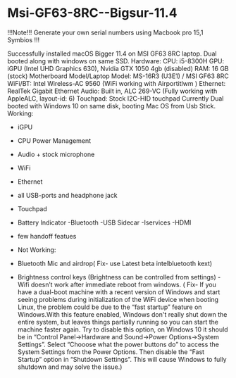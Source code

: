 # Msi-GF63-8RC--Bigsur-11.4
!!!Note!!! Generate your own serial numbers using Macbook pro 15,1 Symbios !!!

Successfully installed macOS Bigger 11.4 on MSI GF63 8RC laptop. Dual booted along with windows on same SSD.
Hardware:
CPU: i5-8300H
GPU: iGPU (Intel UHD Graphics 630), Nvidia GTX 1050 4gb (disabled)
RAM: 16 GB (stock)
Motherboard Model/Laptop Model: MS-16R3 (U3E1) / MSI GF63 8RC
WiFi/BT: Intel Wireless-AC 9560 (WiFi working with Airportitlwm )
Ethernet: RealTek Gigabit Ethernet
Audio: Built in, ALC 269-VC (Fully working with AppleALC, layout-id: 6)
Touchpad: Stock I2C-HID touchpad
Currently Dual booted with Windows 10 on same disk, booting Mac OS from Usb Stick.
Working:
- iGPU
- CPU Power Management
- Audio + stock microphone
- WiFi
- Ethernet
- all USB-ports and headphone jack
- Touchpad
- Battery Indicator
-Bluetooth
-USB Sidecar
-Iservices
-HDMI
- few handoff featues

- Not Working:
- Bluetooth Mic and airdrop( Fix- use Latest beta intelbluetooth kext)
- Brightness control keys (Brightness can be controlled from settings)
-Wifi doesn’t work after immediate reboot from windows. ( Fix- If you have a dual-boot machine with a recent version of Windows and start seeing problems during initialization of the WiFi device when booting Linux, the problem could be due to the “fast startup” feature on Windows.With this feature enabled, Windows don't really shut down the entire system, but leaves things partially running so you can start the machine faster again. Try to disable this option, on Windows 10 it should be in “Control Panel→Hardware and Sound→Power Options→System Settings”. Select “Chooose what the power buttons do” to access the System Settings from the Power Options. Then disable the “Fast Startup” option in “Shutdown Settings”. This will cause Windows to fully shutdown and may solve the issue.)
